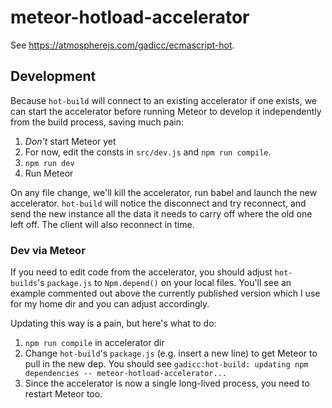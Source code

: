 # meteor-hotload-accelerator

See https://atmospherejs.com/gadicc/ecmascript-hot.

## Development

Because `hot-build` will connect to an existing accelerator if one exists, we can start the accelerator before running Meteor to develop it independently from the build process, saving much pain:

1. *Don't* start Meteor yet
1. For now, edit the consts in `src/dev.js` and `npm run compile`.
1. `npm run dev`
1. Run Meteor

On any file change, we'll kill the accelerator, run babel and launch the new accelerator.  `hot-build` will notice the disconnect and try reconnect, and send the new instance all the data it needs to carry off where the old one left off.  The client will also reconnect in time.

### Dev via Meteor

If you need to edit code from the accelerator, you should adjust `hot-builds`'s `package.js` to `Npm.depend()` on your local files.  You'll see an example commented out above the currently published version which I use for my home dir and you can adjust accordingly.

Updating this way is a pain, but here's what to do:

1. `npm run compile` in accelerator dir
1. Change `hot-build`'s `package.js` (e.g. insert a new line) to get Meteor to pull in the new dep.  You should see `gadicc:hot-build: updating npm dependencies -- meteor-hotload-accelerator...`
1. Since the accelerator is now a single long-lived process, you need to restart Meteor too.
